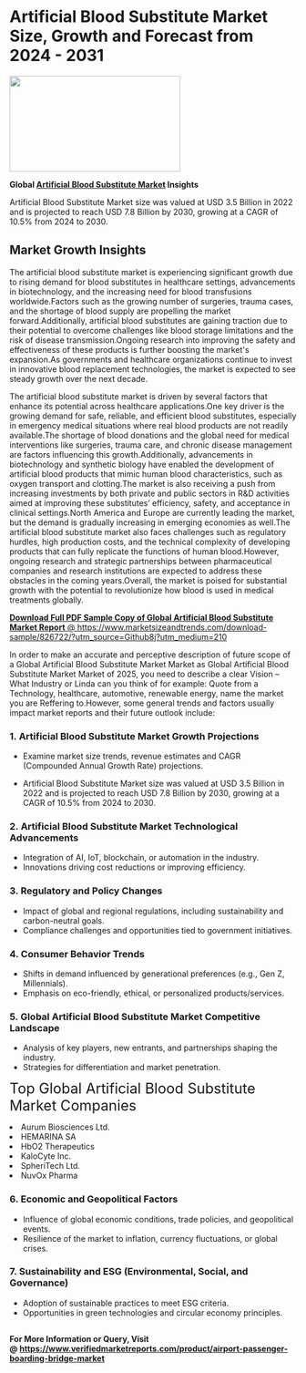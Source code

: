 <H1>Artificial Blood Substitute Market Size, Growth and Forecast from 2024 - 2031</H1><img class="aligncenter size-medium wp-image-584254" src="https://thirdeyenews.in/wp-content/uploads/2024/09/Global-Market-Research-300x168.jpeg" alt="" width="300" height="168" /><p><strong>Global&nbsp;<a href="https://www.marketsizeandtrends.com/download-sample/826722/?utm_source=Github8j?utm_medium=210">Artificial Blood Substitute Market</a> Insights</strong></p><p>Artificial Blood Substitute Market size was valued at USD 3.5 Billion in 2022 and is projected to reach USD 7.8 Billion by 2030, growing at a CAGR of 10.5% from 2024 to 2030.</p><p><h2>Market Growth Insights</h2> <p>The artificial blood substitute market is experiencing significant growth due to rising demand for blood substitutes in healthcare settings, advancements in biotechnology, and the increasing need for blood transfusions worldwide.Factors such as the growing number of surgeries, trauma cases, and the shortage of blood supply are propelling the market forward.Additionally, artificial blood substitutes are gaining traction due to their potential to overcome challenges like blood storage limitations and the risk of disease transmission.Ongoing research into improving the safety and effectiveness of these products is further boosting the market's expansion.As governments and healthcare organizations continue to invest in innovative blood replacement technologies, the market is expected to see steady growth over the next decade.</p> <p><a href="#"></a></p> <p>The artificial blood substitute market is driven by several factors that enhance its potential across healthcare applications.One key driver is the growing demand for safe, reliable, and efficient blood substitutes, especially in emergency medical situations where real blood products are not readily available.The shortage of blood donations and the global need for medical interventions like surgeries, trauma care, and chronic disease management are factors influencing this growth.Additionally, advancements in biotechnology and synthetic biology have enabled the development of artificial blood products that mimic human blood characteristics, such as oxygen transport and clotting.The market is also receiving a push from increasing investments by both private and public sectors in R&D activities aimed at improving these substitutes’ efficiency, safety, and acceptance in clinical settings.North America and Europe are currently leading the market, but the demand is gradually increasing in emerging economies as well.The artificial blood substitute market also faces challenges such as regulatory hurdles, high production costs, and the technical complexity of developing products that can fully replicate the functions of human blood.However, ongoing research and strategic partnerships between pharmaceutical companies and research institutions are expected to address these obstacles in the coming years.Overall, the market is poised for substantial growth with the potential to revolutionize how blood is used in medical treatments globally.</p> <p><a href="#"></p><p><span class=""><strong>Download Full PDF Sample Copy of Global Artificial Blood Substitute Market Report</strong> @ <a href="https://www.marketsizeandtrends.com/download-sample/826722/?utm_source=Github8j?utm_medium=210" target="_blank">https://www.marketsizeandtrends.com/download-sample/826722/?utm_source=Github8j?utm_medium=210</a></span></p><p>In order to make an accurate and perceptive description of future scope of a Global&nbsp;Artificial Blood Substitute Market Market as Global&nbsp;Artificial Blood Substitute Market Market of 2025, you need to describe a clear Vision &ndash; What Industry or Linda can you think of for example: Quote from a Technology, healthcare, automotive, renewable energy, name the market you are Reffering to.However, some general trends and factors usually impact market reports and their future outlook include:</p><h3>1.&nbsp;<strong>Artificial Blood Substitute Market Growth Projections</strong></h3><ul><li>Examine market size trends, revenue estimates and CAGR (Compounded Annual Growth Rate) projections.</li><li><p>Artificial Blood Substitute Market size was valued at USD 3.5 Billion in 2022 and is projected to reach USD 7.8 Billion by 2030, growing at a CAGR of 10.5% from 2024 to 2030.</p></li></ul><h3>2.&nbsp;<strong>Artificial Blood Substitute Market Technological Advancements</strong></h3><ul><li>Integration of AI, IoT, blockchain, or automation in the industry.</li><li>Innovations driving cost reductions or improving efficiency.</li></ul><h3>3.&nbsp;<strong>Regulatory and Policy Changes</strong></h3><ul><li>Impact of global and regional regulations, including sustainability and carbon-neutral goals.</li><li>Compliance challenges and opportunities tied to government initiatives.</li></ul><h3>4.&nbsp;<strong>Consumer Behavior Trends</strong></h3><ul><li>Shifts in demand influenced by generational preferences (e.g., Gen Z, Millennials).</li><li>Emphasis on eco-friendly, ethical, or personalized products/services.</li></ul><h3>5.&nbsp;<strong>Global Artificial Blood Substitute Market Competitive Landscape</strong></h3><ul><li>Analysis of key players, new entrants, and partnerships shaping the industry.</li><li>Strategies for differentiation and market penetration.</li></ul><p data-pm-slice="1 1 []"><span style="color: inherit; font-family: inherit; font-size: 25px;">Top Global Artificial Blood Substitute Market Companies</span></p><div class="" data-test-id=""><p><li>Aurum Biosciences Ltd.</li><li> HEMARINA SA</li><li> HbO2 Therapeutics</li><li> KaloCyte Inc.</li><li> SpheriTech Ltd.</li><li> NuvOx Pharma</li></p></div><h3>6.&nbsp;<strong>Economic and Geopolitical Factors</strong></h3><ul><li>Influence of global economic conditions, trade policies, and geopolitical events.</li><li>Resilience of the market to inflation, currency fluctuations, or global crises.</li></ul><h3>7.&nbsp;<strong>Sustainability and ESG (Environmental, Social, and Governance)</strong></h3><ul><li>Adoption of sustainable practices to meet ESG criteria.</li><li>Opportunities in green technologies and circular economy principles.</li></ul><h2><strong style="font-size: 14px;">For More Information or Query, Visit @&nbsp;</strong><a style="background-color: #ffffff; font-size: 14px;" href="https://www.marketsizeandtrends.com/report/artificial-blood-substitute-market/" target="_blank">https://www.verifiedmarketreports.com/product/airport-passenger-boarding-bridge-market</a></h2>